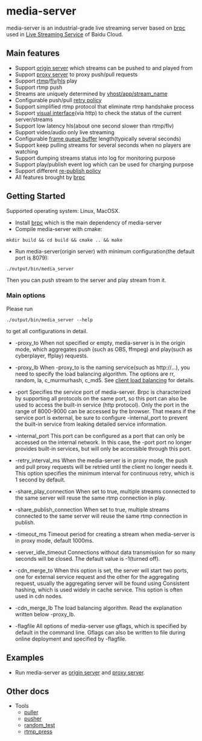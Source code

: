 # media-server

media-server is an industrial-grade live streaming server based on [brpc](https://github.com/brpc/brpc) used in [Live Streaming Service](https://cloud.baidu.com/product/lss.html) of Baidu Cloud.

## Main features

* Support [origin server](docs/cn/origin_server.md) which streams can be pushed to and played from
* Support [proxy server](docs/cn/proxy_server.md) to proxy push/pull requests
* Support [rtmp](https://www.adobe.com/devnet/rtmp.html)/[flv](https://en.wikipedia.org/wiki/Flash_Video)/[hls](https://en.wikipedia.org/wiki/HTTP_Live_Streaming) play
* Support rtmp push
* Streams are uniquely determined by [vhost/app/stream_name](docs/cn/vhost_app_stream.md)
* Configurable push/pull [retry policy](docs/cn/retry_policy.md)
* Support simplified rtmp protocol that eliminate rtmp handshake process
* Support [visual interface](docs/cn/http_service.md)(via http) to check the status of the current server/streams
* Support low latency hls(about one second slower than rtmp/flv)
* Support video/audio only live streaming
* Configurable [frame queue buffer](docs/cn/frame_queue.md) length(typically several seconds)
* Support keep pulling streams for several seconds when no players are watching
* Support dumping streams status into log for monitoring purpose
* Support play/publish event log which can be used for charging purpose
* Support different [re-publish policy](docs/cn/republish_policy.md)
* All features brought by [brpc](https://github.com/brpc/brpc)

## Getting Started

Supported operating system: Linux, MacOSX.

* Install [brpc](https://github.com/brpc/brpc/blob/master/docs/cn/getting_started.md)  which is the main dependency of media-server
* Compile media-server with cmake:
```shell
mkdir build && cd build && cmake .. && make
```
* Run media-server(origin server) with minimum configuration(the default port is 8079):
```shell
./output/bin/media_server
```
Then you can push stream to the server and play stream from it.

### Main options

Please run 
```
./output/bin/media_server --help
```
to get all configurations in detail.

* -proxy_to
When not specified or empty, media-server is in the origin mode, which aggregates push (such as OBS, ffmpeg) and play(such as cyberplayer, ffplay) requests.

* -proxy_lb
When -proxy_to is the naming service(such as http://...), you need to specify the load balancing algorithm. The options are rr, random, la, c_murmurhash, c_md5. See [client load balancing](https://github.com/brpc/brpc/blob/master/docs/en/client.md#user-content-load-balancer) for details.

* -port
Specifies the service port of media-server. Brpc is characterized by supporting all protocols on the same port, so this port can also be used to access the built-in service (http protocol). Only the port in the range of 8000-9000 can be accessed by the browser. That means if the service port is external, be sure to configure -internal_port to prevent the built-in service from leaking detailed service information.

* -internal_port
This port can be configured as a port that can only be accessed on the internal network. In this case, the -port port no longer provides built-in services, but will only be accessible through this port.

* -retry_interval_ms
When the media-server is in proxy mode, the push and pull proxy requests will be retried until the client no longer needs it. This option specifies the minimum interval for continuous retry, which is 1 second by default.

* -share_play_connection
When set to true, multiple streams connected to the same server will reuse the same rtmp connection in play.

* -share_publish_connection
When set to true, multiple streams connected to the same server will reuse the same rtmp connection in publish.

* -timeout_ms
Timeout period for creating a stream when media-server is in proxy mode, default 1000ms.

* -server_idle_timeout
Connections without data transmission for so many seconds will be closed. The default value is -1(turned off).

* -cdn_merge_to
When this option is set, the server will start two ports, one for external service request and the other for the aggregating request, usually the aggregating server will be found using Consistent hashing, which is used widely in cache service. This option is often used in cdn nodes.

* -cdn_merge_lb
The load balancing algorithm. Read the explanation written below -proxy_lb.

* -flagfile
All options of media-server use gflags, which is specified by default in the command line. Gflags can also be written to file during online deployment and specified by -flagfile.

## Examples

* Run media-server as [origin server](docs/cn/origin_server.md) and [proxy server](docs/cn/proxy_server.md).

## Other docs

* Tools
    * [puller](docs/cn/puller.md)
    * [pusher](docs/cn/pusher.md)
    * [random_test](docs/cn/random_test.md)
    * [rtmp_press](docs/cn/rtmp_press.md)
